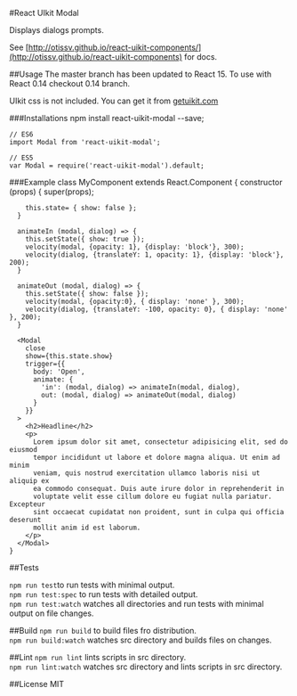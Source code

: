 #React UIkit Modal

Displays dialogs prompts.

See [http://otissv.github.io/react-uikit-components/](http://otissv.github.io/react-uikit-components) for docs.

##Usage
The master branch has been updated to React 15. To use with React 0.14 checkout 0.14 branch.

UIkit css is not included. You can get it from [getuikit.com](http://getuikit.com/)


###Installations
    npm install react-uikit-modal --save;

    // ES6  
    import Modal from 'react-uikit-modal';  

    // ES5  
    var Modal = require('react-uikit-modal').default;  


###Example
    class MyComponent extends React.Component {
      constructor (props) {
        super(props);

        this.state= { show: false };
      }

      animateIn (modal, dialog) => {
        this.setState({ show: true });
        velocity(modal, {opacity: 1}, {display: 'block'}, 300);
        velocity(dialog, {translateY: 1, opacity: 1}, {display: 'block'}, 200);
      }

      animateOut (modal, dialog) => {
        this.setState({ show: false });
        velocity(modal, {opacity:0}, { display: 'none' }, 300);
        velocity(dialog, {translateY: -100, opacity: 0}, { display: 'none' }, 200);
      }

      <Modal
        close
        show={this.state.show}
        trigger={{
          body: 'Open',
          animate: {
            'in': (modal, dialog) => animateIn(modal, dialog),
            out: (modal, dialog) => animateOut(modal, dialog)
          }
        }}
      >
        <h2>Headline</h2>
        <p>
          Lorem ipsum dolor sit amet, consectetur adipisicing elit, sed do eiusmod
          tempor incididunt ut labore et dolore magna aliqua. Ut enim ad minim
          veniam, quis nostrud exercitation ullamco laboris nisi ut aliquip ex
          ea commodo consequat. Duis aute irure dolor in reprehenderit in
          voluptate velit esse cillum dolore eu fugiat nulla pariatur. Excepteur
          sint occaecat cupidatat non proident, sunt in culpa qui officia deserunt
          mollit anim id est laborum.
        </p>
      </Modal>
    }

##Tests

`npm run test`to run tests with minimal output.  
`npm run test:spec` to run tests with detailed output.  
`npm run test:watch` watches all directories and run tests with minimal output on file changes.

##Build
`npm run build` to build files fro distribution.  
`npm run build:watch` watches src directory and builds files on changes.

##Lint
`npm run lint` lints scripts in src directory.  
`npm run lint:watch` watches src directory and lints scripts in src directory.

##License
MIT

